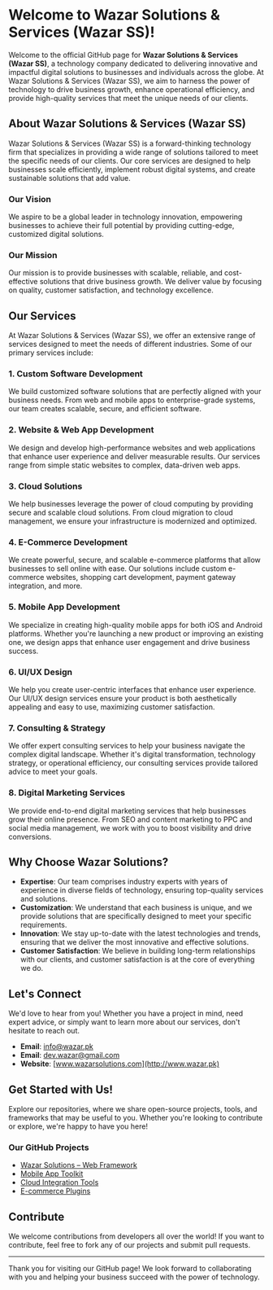 # Welcome to Wazar Solutions & Services (Wazar SS)!

Welcome to the official GitHub page for **Wazar Solutions & Services (Wazar SS)**, a technology company dedicated to delivering innovative and impactful digital solutions to businesses and individuals across the globe. At Wazar Solutions & Services (Wazar SS), we aim to harness the power of technology to drive business growth, enhance operational efficiency, and provide high-quality services that meet the unique needs of our clients.

## About Wazar Solutions & Services (Wazar SS)

Wazar Solutions & Services (Wazar SS) is a forward-thinking technology firm that specializes in providing a wide range of solutions tailored to meet the specific needs of our clients. Our core services are designed to help businesses scale efficiently, implement robust digital systems, and create sustainable solutions that add value.

### Our Vision
We aspire to be a global leader in technology innovation, empowering businesses to achieve their full potential by providing cutting-edge, customized digital solutions.

### Our Mission
Our mission is to provide businesses with scalable, reliable, and cost-effective solutions that drive business growth. We deliver value by focusing on quality, customer satisfaction, and technology excellence.

## Our Services

At Wazar Solutions & Services (Wazar SS), we offer an extensive range of services designed to meet the needs of different industries. Some of our primary services include:

### 1. **Custom Software Development**
We build customized software solutions that are perfectly aligned with your business needs. From web and mobile apps to enterprise-grade systems, our team creates scalable, secure, and efficient software.

### 2. **Website & Web App Development**
We design and develop high-performance websites and web applications that enhance user experience and deliver measurable results. Our services range from simple static websites to complex, data-driven web apps.

### 3. **Cloud Solutions**
We help businesses leverage the power of cloud computing by providing secure and scalable cloud solutions. From cloud migration to cloud management, we ensure your infrastructure is modernized and optimized.

### 4. **E-Commerce Development**
We create powerful, secure, and scalable e-commerce platforms that allow businesses to sell online with ease. Our solutions include custom e-commerce websites, shopping cart development, payment gateway integration, and more.

### 5. **Mobile App Development**
We specialize in creating high-quality mobile apps for both iOS and Android platforms. Whether you're launching a new product or improving an existing one, we design apps that enhance user engagement and drive business success.

### 6. **UI/UX Design**
We help you create user-centric interfaces that enhance user experience. Our UI/UX design services ensure your product is both aesthetically appealing and easy to use, maximizing customer satisfaction.

### 7. **Consulting & Strategy**
We offer expert consulting services to help your business navigate the complex digital landscape. Whether it's digital transformation, technology strategy, or operational efficiency, our consulting services provide tailored advice to meet your goals.

### 8. **Digital Marketing Services**
We provide end-to-end digital marketing services that help businesses grow their online presence. From SEO and content marketing to PPC and social media management, we work with you to boost visibility and drive conversions.

## Why Choose Wazar Solutions?

- **Expertise**: Our team comprises industry experts with years of experience in diverse fields of technology, ensuring top-quality services and solutions.
- **Customization**: We understand that each business is unique, and we provide solutions that are specifically designed to meet your specific requirements.
- **Innovation**: We stay up-to-date with the latest technologies and trends, ensuring that we deliver the most innovative and effective solutions.
- **Customer Satisfaction**: We believe in building long-term relationships with our clients, and customer satisfaction is at the core of everything we do.

## Let's Connect

We'd love to hear from you! Whether you have a project in mind, need expert advice, or simply want to learn more about our services, don't hesitate to reach out.

- **Email**: info@wazar.pk
- **Email**: dev.wazar@gmail.com
- **Website**: [www.wazarsolutions.com](http://www.wazar.pk)

## Get Started with Us!

Explore our repositories, where we share open-source projects, tools, and frameworks that may be useful to you. Whether you're looking to contribute or explore, we're happy to have you here!

### Our GitHub Projects

- [Wazar Solutions – Web Framework](#)
- [Mobile App Toolkit](#)
- [Cloud Integration Tools](#)
- [E-commerce Plugins](#)

## Contribute

We welcome contributions from developers all over the world! If you want to contribute, feel free to fork any of our projects and submit pull requests.

---

Thank you for visiting our GitHub page! We look forward to collaborating with you and helping your business succeed with the power of technology.

